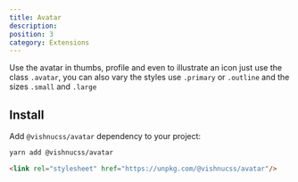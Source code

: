 ```yaml
---
title: Avatar
description: 
position: 3
category: Extensions
---
```


Use the avatar in thumbs, profile and even to illustrate an icon just use the class <code>.avatar</code>, you can also vary the styles use <code>.primary</code> or <code>.outline</code> and the sizes <code>.small</code> and <code>.large</code>

## Install

Add `@vishnucss/avatar` dependency to your project:

<code-group>
  <code-block label="YARN" active>

  ```bash
  yarn add @vishnucss/avatar
  ```

  </code-block>
  <code-block label="CDN">

  ```html
<link rel="stylesheet" href="https://unpkg.com/@vishnucss/avatar"/>
  ```

  </code-block>
</code-group>
